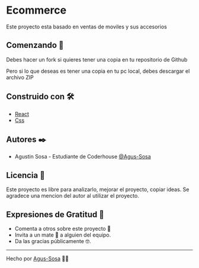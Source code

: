 
# Ecommerce

Este proyecto esta basado en ventas de moviles y sus accesorios



## Comenzando 🚀

Debes hacer un fork si quieres tener una copia en tu repositorio de Github

Pero si lo que deseas es tener una copia en tu pc local, debes descargar el archivo ZIP


## Construido con 🛠️

+ [React](https://vitejs.dev/)
+ [Css](https://developer.mozilla.org/es/docs/Web/CSS)


## Autores ✒️

+ Agustin Sosa - Estudiante de Coderhouse  [@Agus-Sosa](https://github.com/Agus-Sosa)
## Licencia 📄
Este proyecto es libre para analizarlo, mejorar el proyecto, copiar ideas. Se agradece una mencion del autor al utilizar el proyecto.


## Expresiones de Gratitud 🎁
+ Comenta a otros sobre este proyecto 📢
+ Invita a un mate 🧉 a alguien del equipo.
+ Da las gracias públicamente 🤓.

---

Hecho por [Agus-Sosa](https://github.com/Agus-Sosa) 🧉😊